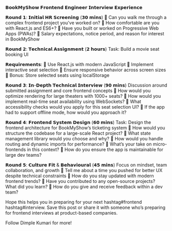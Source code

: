 𝗕𝗼𝗼𝗸𝗠𝘆𝗦𝗵𝗼𝘄 𝗙𝗿𝗼𝗻𝘁𝗲𝗻𝗱 𝗘𝗻𝗴𝗶𝗻𝗲𝗲𝗿 𝗜𝗻𝘁𝗲𝗿𝘃𝗶𝗲𝘄 𝗘𝘅𝗽𝗲𝗿𝗶𝗲𝗻𝗰𝗲

𝗥𝗼𝘂𝗻𝗱 𝟭: 𝗜𝗻𝗶𝘁𝗶𝗮𝗹 𝗛𝗥 𝗦𝗰𝗿𝗲𝗲𝗻𝗶𝗻𝗴 (𝟯𝟬 𝗺𝗶𝗻𝘀)
🔹 Can you walk me through a complex frontend project you've worked on?
🔹 How comfortable are you with React.js and ES6+?
🔹 Have you built or worked on Progressive Web Apps (PWAs)?
🔹 Salary expectations, notice period, and reason for interest in BookMyShow

𝗥𝗼𝘂𝗻𝗱 𝟮: 𝗧𝗲𝗰𝗵𝗻𝗶𝗰𝗮𝗹 𝗔𝘀𝘀𝗶𝗴𝗻𝗺𝗲𝗻𝘁 (𝟮 𝗵𝗼𝘂𝗿𝘀)
Task: Build a movie seat booking UI

𝗥𝗲𝗾𝘂𝗶𝗿𝗲𝗺𝗲𝗻𝘁𝘀:
🔹 Use React.js with modern JavaScript
🔹 Implement interactive seat selection
🔹 Ensure responsive behavior across screen sizes
🔹 Bonus: Store selected seats using localStorage

𝗥𝗼𝘂𝗻𝗱 𝟯: 𝗜𝗻-𝗗𝗲𝗽𝘁𝗵 𝗧𝗲𝗰𝗵𝗻𝗶𝗰𝗮𝗹 𝗜𝗻𝘁𝗲𝗿𝘃𝗶𝗲𝘄 (𝟵𝟬 𝗺𝗶𝗻𝘀)
Discussion around submitted assignment and core frontend concepts
🔹 How would you optimize rendering for large theaters with 1000+ seats?
🔹 How would you implement real-time seat availability using WebSockets?
🔹 What accessibility checks would you apply for this seat selection UI?
🔹 If the app had to support offline mode, how would you approach it?

𝗥𝗼𝘂𝗻𝗱 𝟰: 𝗙𝗿𝗼𝗻𝘁𝗲𝗻𝗱 𝗦𝘆𝘀𝘁𝗲𝗺 𝗗𝗲𝘀𝗶𝗴𝗻 (𝟲𝟬 𝗺𝗶𝗻𝘀)
Task: Design the frontend architecture for BookMyShow’s ticketing system
🔹 How would you structure the codebase for a large-scale React project?
🔹 What state management library would you choose and why?
🔹 How would you handle routing and dynamic imports for performance?
🔹 What’s your take on micro-frontends in this context?
🔹 How do you ensure the app is maintainable for large dev teams?

𝗥𝗼𝘂𝗻𝗱 𝟱: 𝗖𝘂𝗹𝘁𝘂𝗿𝗲 𝗙𝗶𝘁 & 𝗕𝗲𝗵𝗮𝘃𝗶𝗼𝘂𝗿𝗮𝗹 (𝟰𝟱 𝗺𝗶𝗻𝘀)
Focus on mindset, team collaboration, and growth
🔹 Tell me about a time you pushed for better UX despite technical constraints
🔹 How do you stay updated with modern frontend trends?
🔹 Have you contributed to any open-source projects? What did you learn?
🔹 How do you give and receive feedback within a dev team?

Hope this helps you in preparing for your next hashtag#frontend hashtag#interview.
Save this post or share it with someone who’s preparing for frontend interviews at product-based companies.

Follow Dimple Kumari for more!
